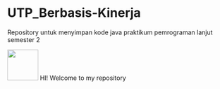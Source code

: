 # UTP_Berbasis-Kinerja
Repository untuk menyimpan kode java praktikum pemrograman lanjut semester 2

<img src="https://user-images.githubusercontent.com/103413005/174446322-279f927c-86d1-4c30-845f-a96d8102771b.gif" width="70" height="70">
HI! Welcome to my repository
